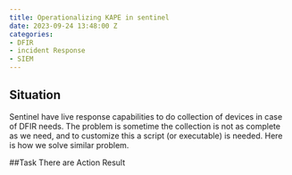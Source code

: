 ```yaml
---
title: Operationalizing KAPE in sentinel
date: 2023-09-24 13:48:00 Z
categories:
- DFIR
- incident Response
- SIEM
---
```


## Situation
Sentinel have live response capabilities to do collection of devices in case of DFIR needs. The problem is sometime the collection is not as complete as we need, and to customize this a script (or executable) is needed. Here is how we solve similar problem.

<!--more-->
##Task
There are 
Action
Result